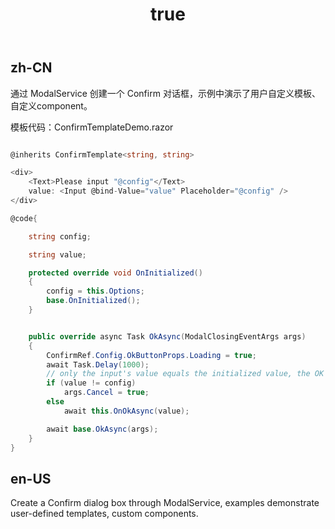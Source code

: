 ﻿---
order: 12
title:
  zh-CN: Confirm模板组件
  en-US: ConfirmTemplate
---

## zh-CN

通过 ModalService 创建一个 Confirm 对话框，示例中演示了用户自定义模板、自定义component。

模板代码：ConfirmTemplateDemo.razor

``` c#

@inherits ConfirmTemplate<string, string>

<div>
    <Text>Please input "@config"</Text>
    value: <Input @bind-Value="value" Placeholder="@config" />
</div>

@code{

    string config;

    string value;

    protected override void OnInitialized()
    {
        config = this.Options;
        base.OnInitialized();
    }


    public override async Task OkAsync(ModalClosingEventArgs args)
    {
        ConfirmRef.Config.OkButtonProps.Loading = true;
        await Task.Delay(1000);
        // only the input's value equals the initialized value, the OK button will close the confirm dialog box
        if (value != config)
            args.Cancel = true;
        else
            await this.OnOkAsync(value);

        await base.OkAsync(args);
    }
}

```
## en-US

Create a Confirm dialog box through ModalService, examples demonstrate user-defined templates, custom components.
